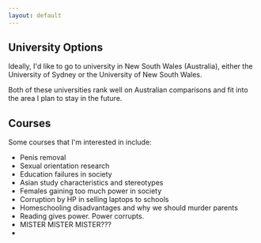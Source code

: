 ```yaml
---
layout: default
---
```


## University Options

Ideally, I'd like to go to university in New South Wales (Australia), either the University of Sydney or the University of New South Wales.

Both of these universities rank well on Australian comparisons and fit into the area I plan to stay in the future.

## Courses

Some courses that I'm interested in include:

 - Penis removal
 - Sexual orientation research
 - Education failures in society
 - Asian study characteristics and stereotypes
 - Females gaining too much power in society
 - Corruption by HP in selling laptops to schools
 - Homeschooling disadvantages and why we should murder parents
 - Reading gives power. Power corrupts.
 - MISTER MISTER MISTER???
 - 